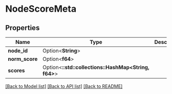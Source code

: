 # NodeScoreMeta

## Properties

| Name           | Type                                                 | Description | Notes      |
| -------------- | ---------------------------------------------------- | ----------- | ---------- |
| **node_id**    | Option<**String**>                                   |             | [optional] |
| **norm_score** | Option<**f64**>                                      |             | [optional] |
| **scores**     | Option<**::std::collections::HashMap<String, f64>**> |             | [optional] |

[[Back to Model list]](../README.md#documentation-for-models)
[[Back to API list]](../README.md#documentation-for-api-endpoints)
[[Back to README]](../README.md)
